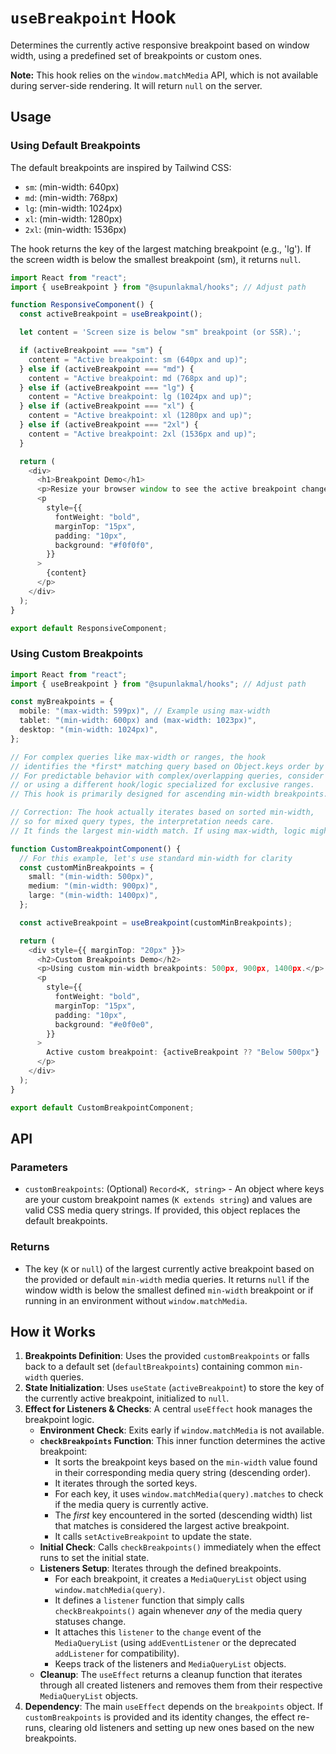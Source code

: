 # `useBreakpoint` Hook

Determines the currently active responsive breakpoint based on window width, using a predefined set of breakpoints or custom ones.

**Note:** This hook relies on the `window.matchMedia` API, which is not available during server-side rendering. It will return `null` on the server.

## Usage

### Using Default Breakpoints

The default breakpoints are inspired by Tailwind CSS:

- `sm`: (min-width: 640px)
- `md`: (min-width: 768px)
- `lg`: (min-width: 1024px)
- `xl`: (min-width: 1280px)
- `2xl`: (min-width: 1536px)

The hook returns the key of the largest matching breakpoint (e.g., 'lg'). If the screen width is below the smallest breakpoint (sm), it returns `null`.

```typescript
import React from "react";
import { useBreakpoint } from "@supunlakmal/hooks"; // Adjust path

function ResponsiveComponent() {
  const activeBreakpoint = useBreakpoint();

  let content = 'Screen size is below "sm" breakpoint (or SSR).';

  if (activeBreakpoint === "sm") {
    content = "Active breakpoint: sm (640px and up)";
  } else if (activeBreakpoint === "md") {
    content = "Active breakpoint: md (768px and up)";
  } else if (activeBreakpoint === "lg") {
    content = "Active breakpoint: lg (1024px and up)";
  } else if (activeBreakpoint === "xl") {
    content = "Active breakpoint: xl (1280px and up)";
  } else if (activeBreakpoint === "2xl") {
    content = "Active breakpoint: 2xl (1536px and up)";
  }

  return (
    <div>
      <h1>Breakpoint Demo</h1>
      <p>Resize your browser window to see the active breakpoint change.</p>
      <p
        style={{
          fontWeight: "bold",
          marginTop: "15px",
          padding: "10px",
          background: "#f0f0f0",
        }}
      >
        {content}
      </p>
    </div>
  );
}

export default ResponsiveComponent;
```

### Using Custom Breakpoints

```typescript
import React from "react";
import { useBreakpoint } from "@supunlakmal/hooks"; // Adjust path

const myBreakpoints = {
  mobile: "(max-width: 599px)", // Example using max-width
  tablet: "(min-width: 600px) and (max-width: 1023px)",
  desktop: "(min-width: 1024px)",
};

// For complex queries like max-width or ranges, the hook
// identifies the *first* matching query based on Object.keys order by default.
// For predictable behavior with complex/overlapping queries, consider ordering them
// or using a different hook/logic specialized for exclusive ranges.
// This hook is primarily designed for ascending min-width breakpoints.

// Correction: The hook actually iterates based on sorted min-width,
// so for mixed query types, the interpretation needs care.
// It finds the largest min-width match. If using max-width, logic might need adjusting.

function CustomBreakpointComponent() {
  // For this example, let's use standard min-width for clarity
  const customMinBreakpoints = {
    small: "(min-width: 500px)",
    medium: "(min-width: 900px)",
    large: "(min-width: 1400px)",
  };

  const activeBreakpoint = useBreakpoint(customMinBreakpoints);

  return (
    <div style={{ marginTop: "20px" }}>
      <h2>Custom Breakpoints Demo</h2>
      <p>Using custom min-width breakpoints: 500px, 900px, 1400px.</p>
      <p
        style={{
          fontWeight: "bold",
          marginTop: "15px",
          padding: "10px",
          background: "#e0f0e0",
        }}
      >
        Active custom breakpoint: {activeBreakpoint ?? "Below 500px"}
      </p>
    </div>
  );
}

export default CustomBreakpointComponent;
```

## API

### Parameters

- `customBreakpoints`: (Optional) `Record<K, string>` - An object where keys are your custom breakpoint names (`K extends string`) and values are valid CSS media query strings. If provided, this object replaces the default breakpoints.

### Returns

- The key (`K` or `null`) of the largest currently active breakpoint based on the provided or default `min-width` media queries. It returns `null` if the window width is below the smallest defined `min-width` breakpoint or if running in an environment without `window.matchMedia`.

## How it Works

1.  **Breakpoints Definition**: Uses the provided `customBreakpoints` or falls back to a default set (`defaultBreakpoints`) containing common `min-width` queries.
2.  **State Initialization**: Uses `useState` (`activeBreakpoint`) to store the key of the currently active breakpoint, initialized to `null`.
3.  **Effect for Listeners & Checks**: A central `useEffect` hook manages the breakpoint logic.
    - **Environment Check**: Exits early if `window.matchMedia` is not available.
    - **`checkBreakpoints` Function**: This inner function determines the active breakpoint:
      - It sorts the breakpoint keys based on the `min-width` value found in their corresponding media query string (descending order).
      - It iterates through the sorted keys.
      - For each key, it uses `window.matchMedia(query).matches` to check if the media query is currently active.
      - The _first_ key encountered in the sorted (descending width) list that matches is considered the largest active breakpoint.
      - It calls `setActiveBreakpoint` to update the state.
    - **Initial Check**: Calls `checkBreakpoints()` immediately when the effect runs to set the initial state.
    - **Listeners Setup**: Iterates through the defined breakpoints.
      - For each breakpoint, it creates a `MediaQueryList` object using `window.matchMedia(query)`.
      - It defines a `listener` function that simply calls `checkBreakpoints()` again whenever _any_ of the media query statuses change.
      - It attaches this `listener` to the `change` event of the `MediaQueryList` (using `addEventListener` or the deprecated `addListener` for compatibility).
      - Keeps track of the listeners and `MediaQueryList` objects.
    - **Cleanup**: The `useEffect` returns a cleanup function that iterates through all created listeners and removes them from their respective `MediaQueryList` objects.
4.  **Dependency**: The main `useEffect` depends on the `breakpoints` object. If `customBreakpoints` is provided and its identity changes, the effect re-runs, clearing old listeners and setting up new ones based on the new breakpoints.
